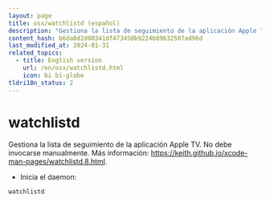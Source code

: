 ```yaml
---
layout: page
title: osx/watchlistd (español)
description: "Gestiona la lista de seguimiento de la aplicación Apple TV."
content_hash: b6da0d2d00341df473450b9224b89632507ad96d
last_modified_at: 2024-01-31
related_topics:
  - title: English version
    url: /en/osx/watchlistd.html
    icon: bi bi-globe
tldri18n_status: 2
---
```

# watchlistd

Gestiona la lista de seguimiento de la aplicación Apple TV.
No debe invocarse manualmente.
Más información: <https://keith.github.io/xcode-man-pages/watchlistd.8.html>.

- Inicia el daemon:

`watchlistd`
